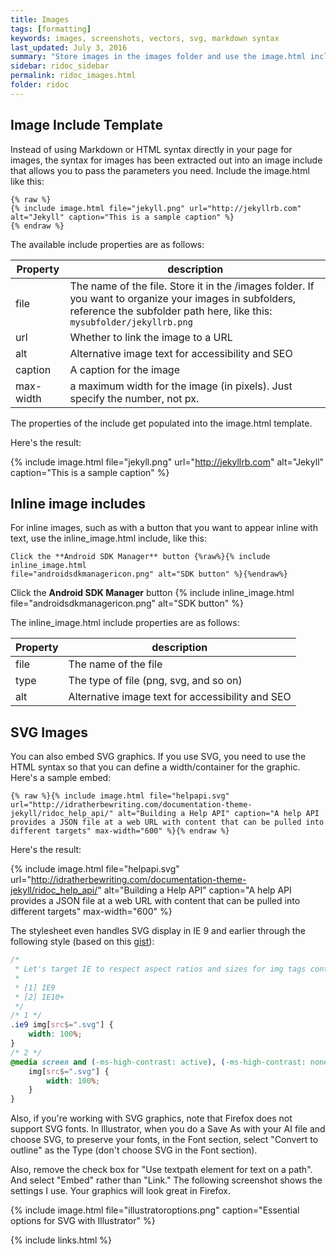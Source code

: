 ```yaml
---
title: Images
tags: [formatting]
keywords: images, screenshots, vectors, svg, markdown syntax
last_updated: July 3, 2016
summary: "Store images in the images folder and use the image.html include to insert images. This include has several options, including figcaptions, that extract the content from the formatting."
sidebar: ridoc_sidebar
permalink: ridoc_images.html
folder: ridoc
---
```


## Image Include Template

Instead of using Markdown or HTML syntax directly in your page for images, the syntax for images has been extracted out into an image include that allows you to pass the parameters you need. Include the image.html like this:

```liquid
{% raw %}
{% include image.html file="jekyll.png" url="http://jekyllrb.com" alt="Jekyll" caption="This is a sample caption" %}
{% endraw %}
```

The available include properties are as follows:

| Property | description |
|-------|--------|
| file | The name of the file. Store it in the /images folder. If you want to organize your images in subfolders, reference the subfolder path here, like this: `mysubfolder/jekyllrb.png` |
| url | Whether to link the image to a URL |
| alt | Alternative image text for accessibility and SEO |
| caption | A caption for the image |
| max-width | a maximum width for the image (in pixels). Just specify the number, not px.|

The properties of the include get populated into the image.html template.

Here's the result:

{% include image.html file="jekyll.png" url="http://jekyllrb.com" alt="Jekyll" caption="This is a sample caption" %}



## Inline image includes

For inline images, such as with a button that you want to appear inline with text, use the inline_image.html include, like this:

```liquid
Click the **Android SDK Manager** button {%raw%}{% include inline_image.html
file="androidsdkmanagericon.png" alt="SDK button" %}{%endraw%}
```

Click the **Android SDK Manager** button {% include inline_image.html file="androidsdkmanagericon.png" alt="SDK button" %}

The inline_image.html include properties are as follows:

| Property | description |
|-------|--------|
| file | The name of the file |
| type | The type of file (png, svg, and so on) |
| alt | Alternative image text for accessibility and SEO |

## SVG Images

You can also embed SVG graphics. If you use SVG, you need to use the HTML syntax so that you can define a width/container for the graphic. Here's a sample embed:

```liquid
{% raw %}{% include image.html file="helpapi.svg" url="http://idratherbewriting.com/documentation-theme-jekyll/ridoc_help_api/" alt="Building a Help API" caption="A help API provides a JSON file at a web URL with content that can be pulled into different targets" max-width="600" %}{% endraw %}
```

Here's the result:


{% include image.html file="helpapi.svg" url="http://idratherbewriting.com/documentation-theme-jekyll/ridoc_help_api/" alt="Building a Help API" caption="A help API provides a JSON file at a web URL with content that can be pulled into different targets" max-width="600" %}

The stylesheet even handles SVG display in IE 9 and earlier through the following style (based on this [gist](https://gist.github.com/larrybotha/7881691)):

```css
/*
 * Let's target IE to respect aspect ratios and sizes for img tags containing SVG files
 *
 * [1] IE9
 * [2] IE10+
 */
/* 1 */
.ie9 img[src$=".svg"] {
    width: 100%;
}
/* 2 */
@media screen and (-ms-high-contrast: active), (-ms-high-contrast: none) {
    img[src$=".svg"] {
        width: 100%;
    }
}
```

Also, if you're working with SVG graphics, note that Firefox does not support SVG fonts. In Illustrator, when you do a Save As with your AI file and choose SVG, to preserve your fonts, in the Font section, select "Convert to outline" as the Type (don't choose SVG in the Font section).

Also, remove the check box for "Use textpath element for text on a path". And select "Embed" rather than "Link." The following screenshot shows the settings I use. Your graphics will look great in Firefox.

{% include image.html file="illustratoroptions.png" caption="Essential options for SVG with Illustrator" %}

{% include links.html %}
